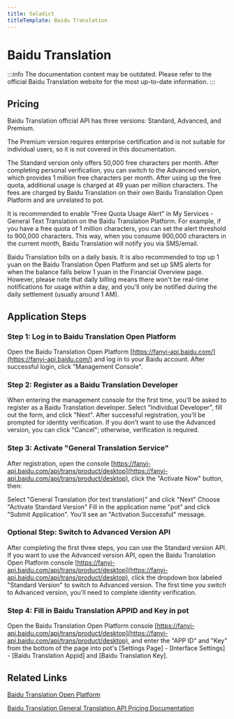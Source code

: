```yaml
---
title: Saladict
titleTemplate: Baidu Translation
---
```


# Baidu Translation

:::info
The documentation content may be outdated. Please refer to the official Baidu Translation website for the most up-to-date information.
:::

## Pricing

Baidu Translation official API has three versions: Standard, Advanced, and Premium.

The Premium version requires enterprise certification and is not suitable for individual users, so it is not covered in this documentation.

The Standard version only offers 50,000 free characters per month. After completing personal verification, you can switch to the Advanced version, which provides 1 million free characters per month. After using up the free quota, additional usage is charged at 49 yuan per million characters. The fees are charged by Baidu Translation on their own Baidu Translation Open Platform and are unrelated to pot.

It is recommended to enable "Free Quota Usage Alert" in My Services - General Text Translation on the Baidu Translation Platform. For example, if you have a free quota of 1 million characters, you can set the alert threshold to 900,000 characters. This way, when you consume 900,000 characters in the current month, Baidu Translation will notify you via SMS/email.

Baidu Translation bills on a daily basis. It is also recommended to top up 1 yuan on the Baidu Translation Open Platform and set up SMS alerts for when the balance falls below 1 yuan in the Financial Overview page. However, please note that daily billing means there won't be real-time notifications for usage within a day, and you'll only be notified during the daily settlement (usually around 1 AM).

## Application Steps

### Step 1: Log in to Baidu Translation Open Platform

Open the Baidu Translation Open Platform [https://fanyi-api.baidu.com/](https://fanyi-api.baidu.com/) and log in to your Baidu account. After successful login, click "Management Console".

### Step 2: Register as a Baidu Translation Developer

When entering the management console for the first time, you'll be asked to register as a Baidu Translation developer. Select "Individual Developer", fill out the form, and click "Next".
After successful registration, you'll be prompted for identity verification. If you don't want to use the Advanced version, you can click "Cancel"; otherwise, verification is required.

### Step 3: Activate "General Translation Service"

After registration, open the console [https://fanyi-api.baidu.com/api/trans/product/desktop](https://fanyi-api.baidu.com/api/trans/product/desktop), click the "Activate Now" button, then:

Select "General Translation (for text translation)" and click "Next"
Choose "Activate Standard Version"
Fill in the application name "pot" and click "Submit Application". You'll see an "Activation Successful" message.

### Optional Step: Switch to Advanced Version API

After completing the first three steps, you can use the Standard version API. If you want to use the Advanced version API, open the Baidu Translation Open Platform console [https://fanyi-api.baidu.com/api/trans/product/desktop](https://fanyi-api.baidu.com/api/trans/product/desktop), click the dropdown box labeled "Standard Version" to switch to Advanced version. The first time you switch to Advanced version, you'll need to complete identity verification.

### Step 4: Fill in Baidu Translation APPID and Key in pot

Open the Baidu Translation Open Platform console [https://fanyi-api.baidu.com/api/trans/product/desktop](https://fanyi-api.baidu.com/api/trans/product/desktop), and enter the "APP ID" and "Key" from the bottom of the page into pot's [Settings Page] - [Interface Settings] - [Baidu Translation Appid] and [Baidu Translation Key].

## Related Links

[Baidu Translation Open Platform](https://fanyi-api.baidu.com/)

[Baidu Translation General Translation API Pricing Documentation](https://fanyi-api.baidu.com/product/112)
